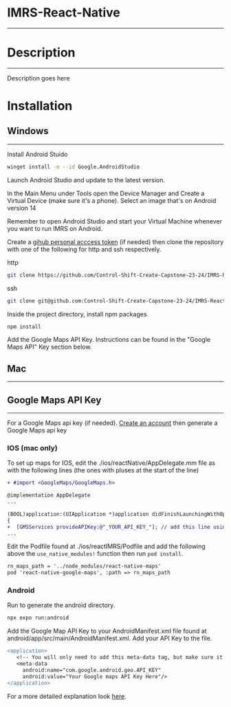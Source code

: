 # IMRS-React-Native
***
# Description
***
Description goes here

# Installation

## Windows
***
Install Android Stuido
```bash
winget install -e --id Google.AndroidStudio
```
Launch Android Studio and update to the latest version.

In the Main Menu under Tools open the Device Manager and Create a Virtual Device (make sure it's a phone). Select an image that's on Android version 14 

Remember to open Android Studio and start your Virtual Machine whenever you want to run IMRS on Android.


Create a [gihub personal acccess token](https://github.com/settings/tokens/new?description=IMRS%20GitHub%20plugin&scopes=repo%2Cgist%2Cread%3Aorg%2Cworkflow%2Cread%3Auser%2Cuser%3Aemail) (if needed) then clone the repository with one of the following for http and ssh respectively.

http

```bash
git clone https://github.com/Control-Shift-Create-Capstone-23-24/IMRS-React-Native.git
```

ssh

```bash
git clone git@github.com:Control-Shift-Create-Capstone-23-24/IMRS-React-Native.git
```

Inside the project directory, install npm packages

```bash
npm install
```

Add the Google Maps API Key. Instructions can be found in the "Google Maps API" Key section below.

## Mac
***
## Google Maps API Key
***

For a Google Maps api key (if needed). [Create an account](https://developers.google.com/maps/documentation/) then generate a Google Maps api key 

### IOS (mac only)

To set up maps for IOS, edit the ./ios/reactNative/AppDelegate.mm file as with the following lines (the ones with pluses at the start of the line)

```diff
+ #import <GoogleMaps/GoogleMaps.h>

@implementation AppDelegate
...

(BOOL)application:(UIApplication *)application didFinishLaunchingWithOptions:(NSDictionary *)launchOptions
{
+  [GMSServices provideAPIKey:@"_YOUR_API_KEY_"]; // add this line using the api key obtained from Google Console
...
```

Edit the Podfile found at ./ios/reactIMRS/Podfile and add the following above the `use_native_modules!` function then run `pod install`.

```diff
rn_maps_path = '../node_modules/react-native-maps'
pod 'react-native-google-maps', :path => rn_maps_path
```


### Android

Run to generate the android directory.

```bash
npx expo run:android
```

Add the Google Map API Key to your AndroidManifest.xml file found at android/app/src/main/AndroidManifest.xml. Add your API Key to the file.

```diff
<application>
   <!-- You will only need to add this meta-data tag, but make sure it's a child of application -->
   <meta-data
     android:name="com.google.android.geo.API_KEY"
     android:value="Your Google maps API Key Here"/>
</application>
```



For a more detailed explanation look [here](https://github.com/react-native-maps/react-native-maps/blob/master/docs/installation.md).

